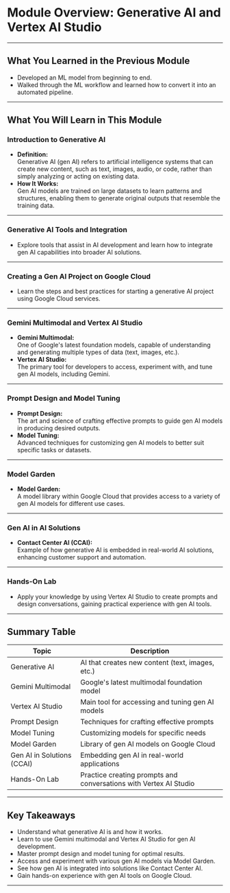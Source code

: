 # Module Overview: Generative AI and Vertex AI Studio

---

## What You Learned in the Previous Module

- Developed an ML model from beginning to end.
- Walked through the ML workflow and learned how to convert it into an automated pipeline.

---

## What You Will Learn in This Module

### Introduction to Generative AI

- **Definition:**  
  Generative AI (gen AI) refers to artificial intelligence systems that can create new content, such as text, images, audio, or code, rather than simply analyzing or acting on existing data.
- **How It Works:**  
  Gen AI models are trained on large datasets to learn patterns and structures, enabling them to generate original outputs that resemble the training data.

---

### Generative AI Tools and Integration

- Explore tools that assist in AI development and learn how to integrate gen AI capabilities into broader AI solutions.

---

### Creating a Gen AI Project on Google Cloud

- Learn the steps and best practices for starting a generative AI project using Google Cloud services.

---

### Gemini Multimodal and Vertex AI Studio

- **Gemini Multimodal:**  
  One of Google's latest foundation models, capable of understanding and generating multiple types of data (text, images, etc.).
- **Vertex AI Studio:**  
  The primary tool for developers to access, experiment with, and tune gen AI models, including Gemini.

---

### Prompt Design and Model Tuning

- **Prompt Design:**  
  The art and science of crafting effective prompts to guide gen AI models in producing desired outputs.
- **Model Tuning:**  
  Advanced techniques for customizing gen AI models to better suit specific tasks or datasets.

---

### Model Garden

- **Model Garden:**  
  A model library within Google Cloud that provides access to a variety of gen AI models for different use cases.

---

### Gen AI in AI Solutions

- **Contact Center AI (CCAI):**  
  Example of how generative AI is embedded in real-world AI solutions, enhancing customer support and automation.

---

### Hands-On Lab

- Apply your knowledge by using Vertex AI Studio to create prompts and design conversations, gaining practical experience with gen AI tools.

---

## Summary Table

| Topic                        | Description                                                        |
|------------------------------|--------------------------------------------------------------------|
| Generative AI                | AI that creates new content (text, images, etc.)                   |
| Gemini Multimodal            | Google's latest multimodal foundation model                        |
| Vertex AI Studio             | Main tool for accessing and tuning gen AI models                   |
| Prompt Design                | Techniques for crafting effective prompts                          |
| Model Tuning                 | Customizing models for specific needs                              |
| Model Garden                 | Library of gen AI models on Google Cloud                           |
| Gen AI in Solutions (CCAI)   | Embedding gen AI in real-world applications                        |
| Hands-On Lab                 | Practice creating prompts and conversations with Vertex AI Studio   |

---

## Key Takeaways

- Understand what generative AI is and how it works.
- Learn to use Gemini multimodal and Vertex AI Studio for gen AI development.
- Master prompt design and model tuning for optimal results.
- Access and experiment with various gen AI models via Model Garden.
- See how gen AI is integrated into solutions like Contact Center AI.
- Gain hands-on experience with gen AI tools on Google Cloud.

---
